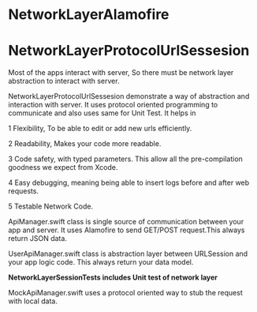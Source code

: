 # NetworkLayerAlamofire

# NetworkLayerProtocolUrlSessesion

Most of the apps interact with server, So there must be network layer abstraction to interact with server.

NetworkLayerProtocolUrlSessesion demonstrate a way of abstraction and interaction with server. It uses protocol oriented
programming to communicate and also uses same for Unit Test. It helps in

1 Flexibility, To be able to edit or add new urls efficiently.

2 Readability, Makes your code more readable.

3 Code safety, with typed parameters. This allow all the pre-compilation goodness we expect from Xcode.

4 Easy debugging, meaning being able to insert logs before and after web requests.

5 Testable Network Code.

ApiManager.swift class is single source of communication between your app and server. It uses Alamofire to send GET/POST request.This always return JSON data.

UserApiManager.swift class is abstraction layer between URLSession and your app logic code. This always return your data model.

**NetworkLayerSessionTests includes Unit test of network layer**

MockApiManager.swift uses a protocol oriented way to stub the request with local data.
